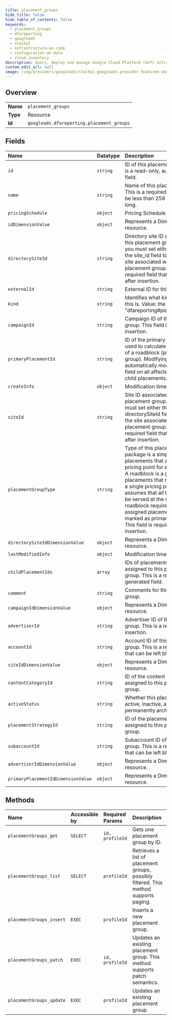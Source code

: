 ```yaml
---
title: placement_groups
hide_title: false
hide_table_of_contents: false
keywords:
  - placement_groups
  - dfareporting
  - googleads    
  - stackql
  - infrastructure-as-code
  - configuration-as-data
  - cloud inventory
description: Query, deploy and manage Google Cloud Platform (GCP) infrastructure and resources using SQL
custom_edit_url: null
image: /img/providers/googleads/stackql-googleads-provider-featured-image.png
---
```

  
    

## Overview
<table><tbody>
<tr><td><b>Name</b></td><td><code>placement_groups</code></td></tr>
<tr><td><b>Type</b></td><td>Resource</td></tr>
<tr><td><b>Id</b></td><td><code>googleads.dfareporting.placement_groups</code></td></tr>
</tbody></table>

## Fields
| Name | Datatype | Description |
|:-----|:---------|:------------|
| `id` | `string` | ID of this placement group. This is a read-only, auto-generated field. |
| `name` | `string` | Name of this placement group. This is a required field and must be less than 256 characters long. |
| `pricingSchedule` | `object` | Pricing Schedule |
| `idDimensionValue` | `object` | Represents a DimensionValue resource. |
| `directorySiteId` | `string` | Directory site ID associated with this placement group. On insert, you must set either this field or the site_id field to specify the site associated with this placement group. This is a required field that is read-only after insertion. |
| `externalId` | `string` | External ID for this placement. |
| `kind` | `string` | Identifies what kind of resource this is. Value: the fixed string "dfareporting#placementGroup". |
| `campaignId` | `string` | Campaign ID of this placement group. This field is required on insertion. |
| `primaryPlacementId` | `string` | ID of the primary placement, used to calculate the media cost of a roadblock (placement group). Modifying this field will automatically modify the primary field on all affected roadblock child placements. |
| `createInfo` | `object` | Modification timestamp. |
| `siteId` | `string` | Site ID associated with this placement group. On insert, you must set either this field or the directorySiteId field to specify the site associated with this placement group. This is a required field that is read-only after insertion. |
| `placementGroupType` | `string` | Type of this placement group. A package is a simple group of placements that acts as a single pricing point for a group of tags. A roadblock is a group of placements that not only acts as a single pricing point, but also assumes that all the tags in it will be served at the same time. A roadblock requires one of its assigned placements to be marked as primary for reporting. This field is required on insertion. |
| `directorySiteIdDimensionValue` | `object` | Represents a DimensionValue resource. |
| `lastModifiedInfo` | `object` | Modification timestamp. |
| `childPlacementIds` | `array` | IDs of placements which are assigned to this placement group. This is a read-only, auto-generated field. |
| `comment` | `string` | Comments for this placement group. |
| `campaignIdDimensionValue` | `object` | Represents a DimensionValue resource. |
| `advertiserId` | `string` | Advertiser ID of this placement group. This is a required field on insertion. |
| `accountId` | `string` | Account ID of this placement group. This is a read-only field that can be left blank. |
| `siteIdDimensionValue` | `object` | Represents a DimensionValue resource. |
| `contentCategoryId` | `string` | ID of the content category assigned to this placement group. |
| `activeStatus` | `string` | Whether this placement group is active, inactive, archived or permanently archived. |
| `placementStrategyId` | `string` | ID of the placement strategy assigned to this placement group. |
| `subaccountId` | `string` | Subaccount ID of this placement group. This is a read-only field that can be left blank. |
| `advertiserIdDimensionValue` | `object` | Represents a DimensionValue resource. |
| `primaryPlacementIdDimensionValue` | `object` | Represents a DimensionValue resource. |
## Methods
| Name | Accessible by | Required Params | Description |
|:-----|:--------------|:----------------|:------------|
| `placementGroups_get` | `SELECT` | `id, profileId` | Gets one placement group by ID. |
| `placementGroups_list` | `SELECT` | `profileId` | Retrieves a list of placement groups, possibly filtered. This method supports paging. |
| `placementGroups_insert` | `EXEC` | `profileId` | Inserts a new placement group. |
| `placementGroups_patch` | `EXEC` | `id, profileId` | Updates an existing placement group. This method supports patch semantics. |
| `placementGroups_update` | `EXEC` | `profileId` | Updates an existing placement group. |
